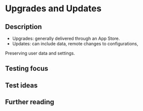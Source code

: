 # Upgrades and Updates
## Description

* Upgrades: generally delivered through an App Store.
* Updates: can include data, remote changes to configurations,

Preserving user data and settings.

## Testing focus
## Test ideas
## Further reading
